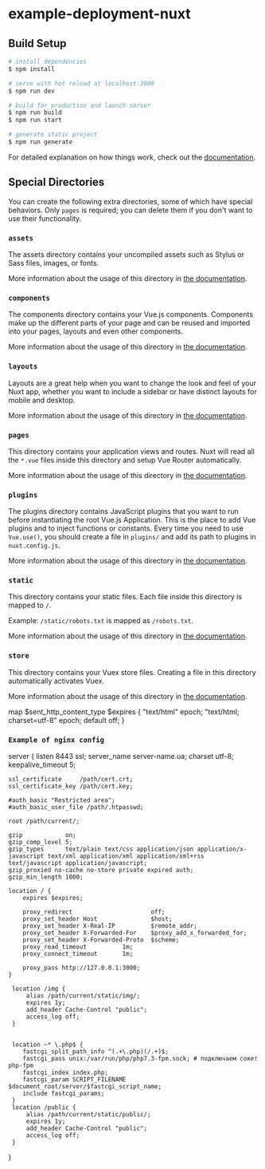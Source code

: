 # example-deployment-nuxt

## Build Setup

```bash
# install dependencies
$ npm install

# serve with hot reload at localhost:3000
$ npm run dev

# build for production and launch server
$ npm run build
$ npm run start

# generate static project
$ npm run generate
```

For detailed explanation on how things work, check out the [documentation](https://nuxtjs.org).

## Special Directories

You can create the following extra directories, some of which have special behaviors. Only `pages` is required; you can delete them if you don't want to use their functionality.

### `assets`

The assets directory contains your uncompiled assets such as Stylus or Sass files, images, or fonts.

More information about the usage of this directory in [the documentation](https://nuxtjs.org/docs/2.x/directory-structure/assets).

### `components`

The components directory contains your Vue.js components. Components make up the different parts of your page and can be reused and imported into your pages, layouts and even other components.

More information about the usage of this directory in [the documentation](https://nuxtjs.org/docs/2.x/directory-structure/components).

### `layouts`

Layouts are a great help when you want to change the look and feel of your Nuxt app, whether you want to include a sidebar or have distinct layouts for mobile and desktop.

More information about the usage of this directory in [the documentation](https://nuxtjs.org/docs/2.x/directory-structure/layouts).


### `pages`

This directory contains your application views and routes. Nuxt will read all the `*.vue` files inside this directory and setup Vue Router automatically.

More information about the usage of this directory in [the documentation](https://nuxtjs.org/docs/2.x/get-started/routing).

### `plugins`

The plugins directory contains JavaScript plugins that you want to run before instantiating the root Vue.js Application. This is the place to add Vue plugins and to inject functions or constants. Every time you need to use `Vue.use()`, you should create a file in `plugins/` and add its path to plugins in `nuxt.config.js`.

More information about the usage of this directory in [the documentation](https://nuxtjs.org/docs/2.x/directory-structure/plugins).

### `static`

This directory contains your static files. Each file inside this directory is mapped to `/`.

Example: `/static/robots.txt` is mapped as `/robots.txt`.

More information about the usage of this directory in [the documentation](https://nuxtjs.org/docs/2.x/directory-structure/static).

### `store`

This directory contains your Vuex store files. Creating a file in this directory automatically activates Vuex.

More information about the usage of this directory in [the documentation](https://nuxtjs.org/docs/2.x/directory-structure/store).



map $sent_http_content_type $expires {
    "text/html"                 epoch;
    "text/html; charset=utf-8"  epoch;
    default                     off;
}


### `Example of nginx config`


server {
    listen 8443 ssl;
    server_name server-name.ua;
    charset utf-8;
    keepalive_timeout 5;

    ssl_certificate     /path/cert.crt;
    ssl_certificate_key /path/cert.key;

    #auth_basic "Restricted area";
    #auth_basic_user_file /path/.htpasswd;

    root /path/current/;

    gzip            on;
    gzip_comp_level 5;
    gzip_types      text/plain text/css application/json application/x-javascript text/xml application/xml application/xml+rss text/javascript application/javascript;
    gzip_proxied no-cache no-store private expired auth;
    gzip_min_length 1000;

    location / {
        expires $expires;

        proxy_redirect                      off;
        proxy_set_header Host               $host;
        proxy_set_header X-Real-IP          $remote_addr;
        proxy_set_header X-Forwarded-For    $proxy_add_x_forwarded_for;
        proxy_set_header X-Forwarded-Proto  $scheme;
        proxy_read_timeout          1m;
        proxy_connect_timeout       1m;

        proxy_pass http://127.0.0.1:3000;
    }

     location /img {
         alias /path/current/static/img/;
         expires 1y;
         add_header Cache-Control "public";
         access_log off;
     }


     location ~* \.php$ {
        fastcgi_split_path_info ^(.+\.php)(/.+)$;
        fastcgi_pass unix:/var/run/php/php7.3-fpm.sock; # подключаем сокет php-fpm
        fastcgi_index index.php;
        fastcgi_param SCRIPT_FILENAME $document_root/server/$fastcgi_script_name;
        include fastcgi_params;
     }
     location /public {
         alias /path/current/static/public/;
         expires 1y;
         add_header Cache-Control "public";
         access_log off;
     }
}

